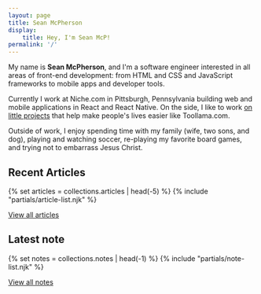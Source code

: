 ```yaml
---
layout: page
title: Sean McPherson
display:
    title: Hey, I'm Sean McP!
permalink: '/'
---
```


My name is **Sean McPherson**, and I'm a software engineer interested in all areas of front-end development: from HTML and CSS and JavaScript frameworks to mobile apps and developer tools.

Currently I work at Niche.com in Pittsburgh, Pennsylvania building web and mobile applications in React and React Native. On the side, I like to work [on little projects](https://github.com/seanmcp) that help make people's lives easier like Toollama.com.

Outside of work, I enjoy spending time with my family (wife, two sons, and dog), playing and watching soccer, re-playing my favorite board games, and trying not to embarrass Jesus Christ.

## Recent Articles

{% set articles = collections.articles | head(-5) %}
{% include "partials/article-list.njk" %}

[View all articles](/articles/)

## Latest note

{% set notes = collections.notes | head(-1) %}
{% include "partials/note-list.njk" %}

[View all notes](/notes/)